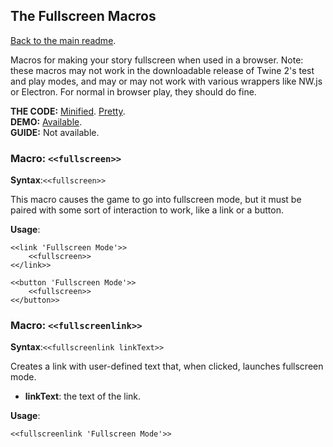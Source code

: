 ## The Fullscreen Macros

[Back to the main readme](https://github.com/ChapelR/custom-macros-for-sugarcube-2/blob/master/readme.md).

Macros for making your story fullscreen when used in a browser.  Note: these macros may not work in the downloadable release of Twine 2's test and play modes, and may or may not work with various wrappers like NW.js or Electron.  For normal in browser play, they should do fine.

**THE CODE:** [Minified](https://github.com/ChapelR/custom-macros-for-sugarcube-2/blob/master/scripts/minified/fullscreen.min.js). [Pretty](https://github.com/ChapelR/custom-macros-for-sugarcube-2/blob/master/scripts/fullscreen.js).  
**DEMO:** [Available](http://holylandgame.com/custom-macros.html).  
**GUIDE:** Not available.

### Macro: `<<fullscreen>>`

**Syntax**:`<<fullscreen>>`

This macro causes the game to go into fullscreen mode, but it must be paired with some sort of interaction to work, like a link or a button.

**Usage**:
```
<<link 'Fullscreen Mode'>>
	<<fullscreen>>
<</link>>

<<button 'Fullscreen Mode'>>
	<<fullscreen>>
<</button>>
```

### Macro: `<<fullscreenlink>>`

**Syntax**:`<<fullscreenlink linkText>>`

Creates a link with user-defined text that, when clicked, launches fullscreen mode.

 * **linkText**: the text of the link.

**Usage**:
```
<<fullscreenlink 'Fullscreen Mode'>>
```